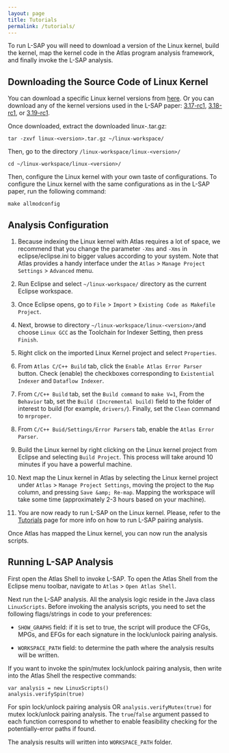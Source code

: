 ```yaml
---
layout: page
title: Tutorials
permalink: /tutorials/
---
```


To run L-SAP you will need to download a version of the Linux kernel, build the kernel, map the kernel code in the Atlas program analysis framework, and finally invoke the L-SAP analysis.

## Downloading the Source Code of Linux Kernel
You can download a specific Linux kernel versions from [here](https://www.kernel.org/pub/linux/kernel/v4.x/testing/). Or you can download any of the kernel versions used in the L-SAP paper: [3.17-rc1](https://www.kernel.org/pub/linux/kernel/v3.x/testing/linux-3.17-rc1.tar.gz), [3.18-rc1](https://www.kernel.org/pub/linux/kernel/v3.x/testing/linux-3.18-rc1.tar.gz), or [3.19-rc1](https://www.kernel.org/pub/linux/kernel/v3.x/testing/linux-3.19-rc1.tar.gz).

Once downloaded, extract the downloaded linux-<version>.tar.gz:

    tar -zxvf linux-<version>.tar.gz ~/linux-workspace/

Then, go to the directory `/linux-workspace/linux-<version>/`

    cd ~/linux-workspace/linux-<version>/

Then, configure the Linux kernel with your own taste of configurations. To configure the Linux kernel with the same configurations as in the L-SAP paper, run the following command:

    make allmodconfig

## Analysis Configuration
1. Because indexing the Linux kernel with Atlas requires a lot of space, we recommend that you change the parameter `-Xms` and `-Xms` in eclipse/eclipse.ini to bigger values according to your system. Note that Atlas provides a handy interface under the `Atlas` &gt; `Manage Project Settings` &gt; `Advanced` menu.

2. Run Eclipse and select `~/linux-workspace/` directory as the current Eclipse workspace.

3. Once Eclipse opens, go to `File` &gt; `Import` &gt; `Existing Code as Makefile Project`.

4. Next, browse to directory `~/linux-workspace/linux-<version>/`and choose `Linux GCC` as the Toolchain for Indexer Setting, then press `Finish`.

5. Right click on the imported Linux Kernel project and select `Properties`.

6. From `Atlas C/C++ Build` tab, click the `Enable Atlas Error Parser` button. Check (enable) the checkboxes corresponding to `Existential Indexer` and `Dataflow Indexer`.

7. From `C/C++ Build` tab, set the `Build command` to `make V=1`, From the `Behavior` tab, set the `Build (Incremental build)` field to the folder of interest to build (for example, `drivers/`). Finally, set the `Clean` command to `mrproper`.

8. From `C/C++ Buid/Settings/Error Parsers` tab, enable the `Atlas Error Parser`.

9. Build the Linux kernel by right clicking on the Linux kernel project from Eclipse and selecting `Build Project`. This process will take around 10 minutes if you have a powerful machine.

10. Next map the Linux kernel in Atlas by selecting the Linux kernel project under `Atlas` > `Manage Project Settings`, moving the project to the `Map` column, and pressing `Save &amp; Re-map`. Mapping the workspace will take some time (approximately 2-3 hours based on your machine).

11. You are now ready to run L-SAP on the Linux kernel. Please, refer to the [Tutorials](/L-SAP/tutorials) page for more info on how to run L-SAP pairing analysis.

Once Atlas has mapped the Linux kernel, you can now run the analysis scripts.

## Running L-SAP Analysis

First open the Atlas Shell to invoke L-SAP. To open the Atlas Shell from the Eclipse menu toolbar, navigate to `Atlas` &gt; `Open Atlas Shell`. 

Next run the L-SAP analysis. All the analysis logic reside in the Java class `LinuxScripts`. Before invoking the analysis scripts, you need to set the following flags/strings in code to your preferences:

- `SHOW_GRAPHS` field: if it is set to true, the script will produce the CFGs, MPGs, and EFGs for each signature in the lock/unlock pairing analysis.

- `WORKSPACE_PATH` field: to determine the path where the analysis results will be written.

If you want to invoke the spin/mutex lock/unlock pairing analysis, then write into the Atlas Shell the respective commands:

    var analysis = new LinuxScripts()
    analysis.verifySpin(true) 

For spin lock/unlock pairing analysis OR `analysis.verifyMutex(true)` for mutex lock/unlock pairing analysis. The `true`/`false` argument passed to each function correspond to whether to enable feasibility checking for the potentially-error paths if found.

The analysis results will written into `WORKSPACE_PATH` folder.